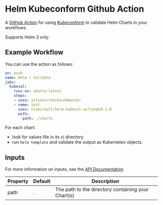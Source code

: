 # Helm Kubeconform Github Action

A [GitHub Action](https://github.com/features/actions) for using [Kubeconform](https://github.com/yannh/kubeconform) to validate Helm Charts in your workflows.

Supports Helm 3 only.

## Example Workflow

You can use the action as follows:

```yaml
on: push
name: Helm / Validate
jobs:
  kubeval:
    runs-on: ubuntu-latest
    steps:
    - uses: actions/checkout@master
    - name: test
      uses: nlamirault/helm-kubeval-action@v0.1.0
      with:
        path: ./charts
```

For each chart:

- look for values file in its ci directory
- run `helm template` and validate the output as Kubernetes objects.

## Inputs

For more information on inputs, see the [API Documentation](https://developer.github.com/v3/repos/releases/#input)

| Property | Default | Description |
| --- | --- | --- |
| path | . | The path to the directory containing your Chart(s) |
